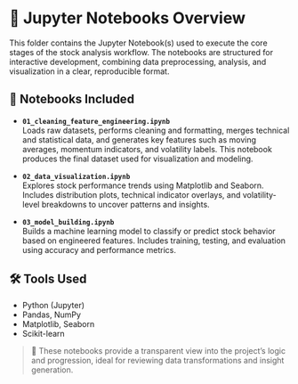 # 📓 Jupyter Notebooks Overview

This folder contains the Jupyter Notebook(s) used to execute the core stages of the stock analysis workflow. The notebooks are structured for interactive development, combining data preprocessing, analysis, and visualization in a clear, reproducible format.

## 📘 Notebooks Included

- **`01_cleaning_feature_engineering.ipynb`**  
  Loads raw datasets, performs cleaning and formatting, merges technical and statistical data, and generates key features such as moving averages, momentum indicators, and volatility labels. This notebook produces the final dataset used for visualization and modeling.

- **`02_data_visualization.ipynb`**  
  Explores stock performance trends using Matplotlib and Seaborn. Includes distribution plots, technical indicator overlays, and volatility-level breakdowns to uncover patterns and insights.

- **`03_model_building.ipynb`**  
  Builds a machine learning model to classify or predict stock behavior based on engineered features. Includes training, testing, and evaluation using accuracy and performance metrics.

## 🛠 Tools Used

- Python (Jupyter)
- Pandas, NumPy
- Matplotlib, Seaborn
- Scikit-learn

> 🧠 These notebooks provide a transparent view into the project’s logic and progression, ideal for reviewing data transformations and insight generation.

